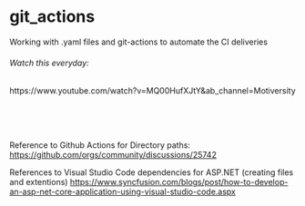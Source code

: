 # git_actions
Working with .yaml files and git-actions to automate the CI deliveries 

<h6>Watch this everyday: </h6>
https://www.youtube.com/watch?v=MQ00HufXJtY&ab_channel=Motiversity

<br> <br> <br>

Reference to Github Actions for Directory paths:
https://github.com/orgs/community/discussions/25742

References to Visual Studio Code dependencies for ASP.NET (creating files and extentions)
https://www.syncfusion.com/blogs/post/how-to-develop-an-asp-net-core-application-using-visual-studio-code.aspx
